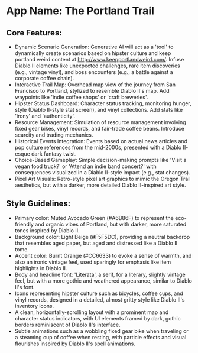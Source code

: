 # **App Name**: The Portland Trail

## Core Features:

- Dynamic Scenario Generation: Generative AI will act as a 'tool' to dynamically create scenarios based on hipster culture and keep portland weird content at http://www.keepportlandweird.com/. Infuse Diablo II elements like unexpected challenges, rare item discoveries (e.g., vintage vinyl), and boss encounters (e.g., a battle against a corporate coffee chain).
- Interactive Trail Map: Overhead map view of the journey from San Francisco to Portland, stylized to resemble Diablo II's map. Add waypoints like 'indie coffee shops' or 'craft breweries'.
- Hipster Status Dashboard: Character status tracking, monitoring hunger, style (Diablo II-style stat screen), and vinyl collections. Add stats like 'irony' and 'authenticity'.
- Resource Management: Simulation of resource management involving fixed gear bikes, vinyl records, and fair-trade coffee beans. Introduce scarcity and trading mechanics.
- Historical Events Integration: Events based on actual news articles and pop culture references from the mid-2000s, presented with a Diablo II-esque dark fantasy twist.
- Choice-Based Gameplay: Simple decision-making prompts like 'Visit a vegan food truck?' or 'Attend an indie band concert?' with consequences visualized in a Diablo II-style impact (e.g., stat changes).
- Pixel Art Visuals: Retro-style pixel art graphics to mimic the Oregon Trail aesthetics, but with a darker, more detailed Diablo II-inspired art style.

## Style Guidelines:

- Primary color: Muted Avocado Green (#A6B86F) to represent the eco-friendly and organic vibes of Portland, but with darker, more saturated tones inspired by Diablo II.
- Background color: Light Beige (#F5F5DC), providing a neutral backdrop that resembles aged paper, but aged and distressed like a Diablo II tome.
- Accent color: Burnt Orange (#CC6633) to evoke a sense of warmth, and also an ironic vintage feel, used sparingly for emphasis like item highlights in Diablo II.
- Body and headline font: 'Literata', a serif, for a literary, slightly vintage feel, but with a more gothic and weathered appearance, similar to Diablo II's font.
- Icons representing hipster culture such as bicycles, coffee cups, and vinyl records, designed in a detailed, almost gritty style like Diablo II's inventory icons.
- A clean, horizontally-scrolling layout with a prominent map and character status indicators, with UI elements framed by dark, gothic borders reminiscent of Diablo II's interface.
- Subtle animations such as a wobbling fixed gear bike when traveling or a steaming cup of coffee when resting, with particle effects and visual flourishes inspired by Diablo II's spell animations.